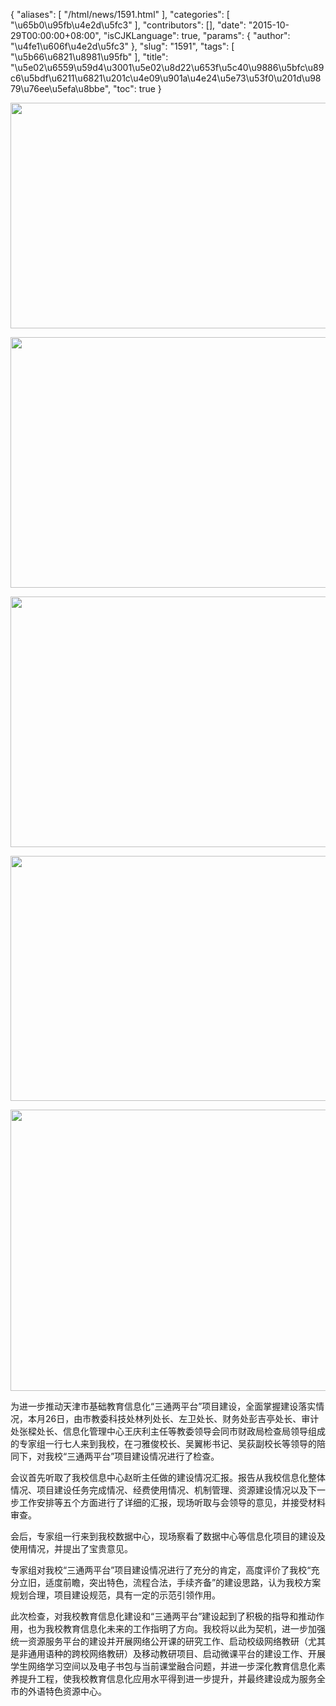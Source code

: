 {
    "aliases": [
        "/html/news/1591.html"
    ],
    "categories": [
        "\u65b0\u95fb\u4e2d\u5fc3"
    ],
    "contributors": [],
    "date": "2015-10-29T00:00:00+08:00",
    "isCJKLanguage": true,
    "params": {
        "author": "\u4fe1\u606f\u4e2d\u5fc3"
    },
    "slug": "1591",
    "tags": [
        "\u5b66\u6821\u8981\u95fb"
    ],
    "title": "\u5e02\u6559\u59d4\u3001\u5e02\u8d22\u653f\u5c40\u9886\u5bfc\u89c6\u5bdf\u6211\u6821\u201c\u4e09\u901a\u4e24\u5e73\u53f0\u201d\u9879\u76ee\u5efa\u8bbe",
    "toc": true
}

  






<img
    src="https://cdn.tfls.online/mirror/full/3f81c5dde83a7fc42d85a45065cd0c8882f741ca.jpg"
    style="display:block;margin-left:auto;margin-right:auto;"
    decoding="async"
    fetchpriority="auto"
    loading="lazy"
    height="361"
    width="600"
/>





<img
    src="https://cdn.tfls.online/mirror/full/acd9d8e0f52199e8928f2133c3e26b13d171d40f.jpg"
    style="display:block;margin-left:auto;margin-right:auto;"
    decoding="async"
    fetchpriority="auto"
    loading="lazy"
    height="401"
    width="600"
/>





<img
    src="https://cdn.tfls.online/mirror/full/2c1e5b69520e21a4324f32c5d503f87d6e967ded.jpg"
    style="display:block;margin-left:auto;margin-right:auto;"
    decoding="async"
    fetchpriority="auto"
    loading="lazy"
    height="401"
    width="600"
/>





<img
    src="https://cdn.tfls.online/mirror/full/17d98bd97a64ccf28130ea0f7bf700e0d8071980.jpg"
    style="display:block;margin-left:auto;margin-right:auto;"
    decoding="async"
    fetchpriority="auto"
    loading="lazy"
    height="392"
    width="600"
/>





<img
    src="https://cdn.tfls.online/mirror/full/305963911cfba7662c2d5d9d6e182714fd403292.jpg"
    style="display:block;margin-left:auto;margin-right:auto;"
    decoding="async"
    fetchpriority="auto"
    loading="lazy"
    height="450"
    width="600"
/>




 




为进一步推动天津市基础教育信息化“三通两平台”项目建设，全面掌握建设落实情况，本月26日，由市教委科技处林列处长、左卫处长、财务处彭吉亭处长、审计处张樑处长、信息化管理中心王庆利主任等教委领导会同市财政局检查局领导组成的专家组一行七人来到我校，在刁雅俊校长、吴翼彬书记、吴荻副校长等领导的陪同下，对我校“三通两平台”项目建设情况进行了检查。




会议首先听取了我校信息中心赵昕主任做的建设情况汇报。报告从我校信息化整体情况、项目建设任务完成情况、经费使用情况、机制管理、资源建设情况以及下一步工作安排等五个方面进行了详细的汇报，现场听取与会领导的意见，并接受材料审查。




会后，专家组一行来到我校数据中心，现场察看了数据中心等信息化项目的建设及使用情况，并提出了宝贵意见。




专家组对我校“三通两平台”项目建设情况进行了充分的肯定，高度评价了我校“充分立旧，适度前瞻，突出特色，流程合法，手续齐备”的建设思路，认为我校方案规划合理，项目建设规范，具有一定的示范引领作用。




此次检查，对我校教育信息化建设和“三通两平台”建设起到了积极的指导和推动作用，也为我校教育信息化未来的工作指明了方向。我校将以此为契机，进一步加强统一资源服务平台的建设并开展网络公开课的研究工作、启动校级网络教研（尤其是非通用语种的跨校网络教研）及移动教研项目、启动微课平台的建设工作、开展学生网络学习空间以及电子书包与当前课堂融合问题，并进一步深化教育信息化素养提升工程，使我校教育信息化应用水平得到进一步提升，并最终建设成为服务全市的外语特色资源中心。



  


  








